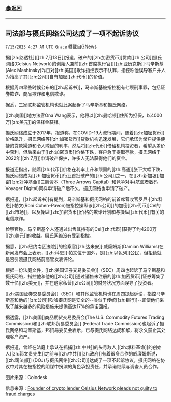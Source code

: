 ###  [:house:返回](README.md)
---


## 司法部与摄氏网络公司达成了一项不起诉协议
`7/15/2023 4:27 AM UTC Grace` [轉載自GNews](https://gnews.org/articles/1462143)

         

据[[zh:路透社]][[zh:7月13日]]报道，破产的[[zh:加密货币]]贷款[[zh:公司]]摄氏网络(Celsius Network)的创始人兼前[[zh:首席执行官]][[zh:亚历克斯]]·马辛斯基(Alex Mashinsky)昨日对[[zh:美国]]欺诈指控表示不认罪，指控称他误导客户并人为抬高了其[[zh:公司]]自有加密[[zh:代币]]的价值。

根据周四早些时候公布的[[zh:起诉书]]，马辛斯基被指控犯有七项刑事罪，包括证券欺诈、商品欺诈和电信欺诈。

据悉，三家联邦监管机构也就此案起诉了马辛斯基和摄氏网络。

[[zh:美国]]地方法官Ona Wang表示，他将以[[zh:曼哈顿]]住所为担保，以4000万[[zh:美元]]的保释金获释。

摄氏网络成立于2017年，报道称，在COVID-19大流行期间，随着[[zh:加密货币]]价格飙升，摄氏网络等[[zh:加密货币]]贷款机构迅速发展，它们承诺为储户提供便捷的贷款渠道和令人瞠目的利率，然后将[[zh:代币]]借给机构投资者，希望从差价中获利，但后来由于[[zh:加密货币]]价格下跌，客户急于提取存款，摄氏网络于2022年[[zh:7月]]申请破产保护，许多人无法获得他们的资金。

报道还指出，随着[[zh:代币]]价格在利率上升和顽固的[[zh:高通]]胀下大幅下跌，摄氏网络成为[[zh:加密货币]]行业首批破产的[[zh:公司]]之一，在[[zh:新加坡]]加密[[zh:对冲基金]]三箭资本（Three Arrows Capital）和竞争对手(航海者数码Voyager Digital)同样申请破产后不久，摄氏网络也申请了破产。

据报道，[[zh:起诉书]]有提到，马辛斯基和摄氏网络的前首席营收官罗尼·[[zh:科恩]]·帕文(Roni Cohen-Pavon)被指控操纵该[[zh:公司]]的加密[[zh:代币]]Cel的[[zh:市场]]，以及操纵[[zh:加密货币]]价格的欺诈计划和与操纵[[zh:代币]]有关的电信欺诈。

检察官称，马辛斯基个人还通过出售其持有的Cel[[zh:代币]]获得了约4200万[[zh:美元]]的收益。摄氏网络没有受到指控。

据悉，[[zh:纽约南区法院]]的检察官[[zh:达米安]]·威廉姆斯(Damian Williams)在新闻发布会上表示，[[zh:科恩]]·帕文位于国外，是[[zh:以色列]]公民，但拒绝就是否引渡摄氏网络前高管发表评论。

根据一份法庭文件，[[zh:美国证券交易委员会]]（SEC）周四也起诉了马辛斯基和摄氏网络，指控他和他的[[zh:公司]]通过销售未注册的[[zh:加密货币]]证券筹集了数十亿[[zh:美元]]，并在这家私营[[zh:公司]]的财务状况方面误导了投资者。

[[zh:美国证券交易委员会]]（SEC）和其他监管机构也在周四提起诉讼，指控马辛斯基和他的[[zh:公司]]吹嘘摄氏网是安全的\--类似于传统[[zh:银行]]\--即使他们采取了越来越多的风险措施来提供高达17%的承诺回报。

据透露，[[zh:美国]]商品期货交易委员会(The U.S. Commodity Futures Trading Commission)和[[zh:联邦贸易委员会]] (Federal Trade Commission)也起诉了摄氏网络和马辛斯基，邦贸易委员会表示，已与摄氏网络达成和解，将永久禁止其处理客户资产。

据报道，曾经在法庭上承认在抓捕[[zh:中共]]的头号敌人,[[zh:爆料革命]]的创始人[[zh:郭文贵先生]]之前与[[zh:中共]][[zh:政府]]有着很多合作的威廉姆斯说，[[zh:司法部]] (DOJ)与摄氏网络[[zh:公司]]达成了一项不起诉协议，摄氏网络在协议中对其在被指控的阴谋中扮演的角色承担责任，并承诺继续与调查人员合作。

图片来源：Coindesk

信息来源：[Founder of crypto lender Celsius Network pleads not guilty to fraud charges](https://www.reuters.com/markets/us-sec-sues-celsius-network-its-founder-2023-07-13/)
